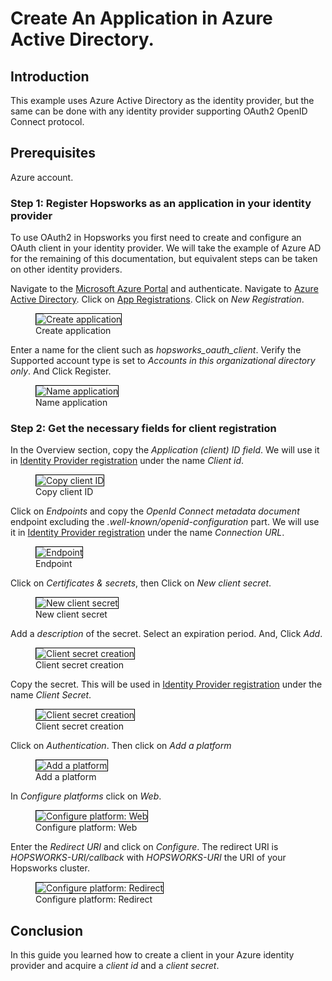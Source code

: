 # Create An Application in Azure Active Directory.

## Introduction
This example uses Azure Active Directory as the identity provider, but the same can be done with any identity provider 
supporting OAuth2 OpenID Connect protocol.

## Prerequisites
Azure account.

### Step 1: Register Hopsworks as an application in your identity provider

To use OAuth2 in Hopsworks you first need to create and configure an OAuth client in your identity provider. We will take the example of Azure AD for the remaining of this documentation, but equivalent steps can be taken on other identity providers.

Navigate to the [Microsoft Azure Portal](https://portal.azure.com) and authenticate. Navigate to [Azure Active Directory](https://portal.azure.com/#blade/Microsoft_AAD_IAM/ActiveDirectoryMenuBlade/Overview). Click on [App Registrations](https://portal.azure.com/#blade/Microsoft_AAD_IAM/ActiveDirectoryMenuBlade/RegisteredApps). Click on *New Registration*.

<p align="center">
  <figure>
    <img style="border: 1px solid #000" src="../../../../assets/images/admin/oauth2/sso/create_application.png" alt="Create application">
    <figcaption>Create application</figcaption>
  </figure>
</p>

Enter a name for the client such as *hopsworks_oauth_client*. Verify the Supported account type is set to *Accounts in this organizational directory only*. And Click Register.

<p align="center">
  <figure>
    <img style="border: 1px solid #000" src="../../../../assets/images/admin/oauth2/sso/name_application.png" alt="Name application">
    <figcaption>Name application</figcaption>
  </figure>
</p>

### Step 2: Get the necessary fields for client registration
In the Overview section, copy the *Application (client) ID field*. We will use it in 
[Identity Provider registration](../create-client) under the name *Client id*.

<p align="center">
  <figure>
    <img style="border: 1px solid #000" src="../../../../assets/images/admin/oauth2/sso/client_id.png" alt="Copy client ID">
    <figcaption>Copy client ID</figcaption>
  </figure>
</p>

Click on *Endpoints* and copy the *OpenId Connect metadata document* endpoint excluding the *.well-known/openid-configuration* part. 
We will use it in [Identity Provider registration](../create-client) under the name *Connection URL*.

<p align="center">
  <figure>
    <img style="border: 1px solid #000" src="../../../../assets/images/admin/oauth2/sso/endpoint.png" alt="Endpoint">
    <figcaption>Endpoint</figcaption>
  </figure>
</p>

Click on *Certificates & secrets*, then Click on *New client secret*.

<p align="center">
  <figure>
    <img style="border: 1px solid #000" src="../../../../assets/images/admin/oauth2/sso/new_client_secret.png" alt="New client secret">
    <figcaption>New client secret</figcaption>
  </figure>
</p>

Add a *description* of the secret. Select an expiration period. And, Click *Add*.

<p align="center">
  <figure>
    <img style="border: 1px solid #000" src="../../../../assets/images/admin/oauth2/sso/new_client_secret_config.png" alt="Client secret creation">
    <figcaption>Client secret creation</figcaption>
  </figure>
</p>

Copy the secret. This will be used in [Identity Provider registration](../create-client) under the name 
*Client Secret*.

<p align="center">
  <figure>
    <img style="border: 1px solid #000" src="../../../../assets/images/admin/oauth2/sso/copy_secret.png" alt="Client secret creation">
    <figcaption>Client secret creation</figcaption>
  </figure>
</p>

Click on *Authentication*. Then click on *Add a platform*

<p align="center">
  <figure>
    <img style="border: 1px solid #000" src="../../../../assets/images/admin/oauth2/sso/add_platform.png" alt="Add a platform">
    <figcaption>Add a platform</figcaption>
  </figure>
</p>

In *Configure platforms* click on *Web*.

<p align="center">
  <figure>
    <img style="border: 1px solid #000" src="../../../../assets/images/admin/oauth2/sso/add_platform_web.png" alt="Configure platform: Web">
    <figcaption>Configure platform: Web</figcaption>
  </figure>
</p>

Enter the *Redirect URI* and click on *Configure*. The redirect URI is *HOPSWORKS-URI/callback* with *HOPSWORKS-URI* the URI of your Hopsworks cluster.

<p align="center">
  <figure>
    <img style="border: 1px solid #000" src="../../../../assets/images/admin/oauth2/sso/add_platform_redirect.png" alt="Configure platform: Redirect">
    <figcaption>Configure platform: Redirect</figcaption>
  </figure>
</p>


## Conclusion
In this guide you learned how to create a client in your Azure identity provider and 
acquire a _client id_ and a _client secret_.
